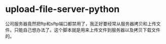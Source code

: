 upload-file-server-python
=========================
公司服务器竟然把ftp和sftp端口都禁用了，我正好要经常从服务器拷贝和上传文件。只能自己想办法了。这个脚本就是用来上传文件到服务器以及拷贝下载文件的。
